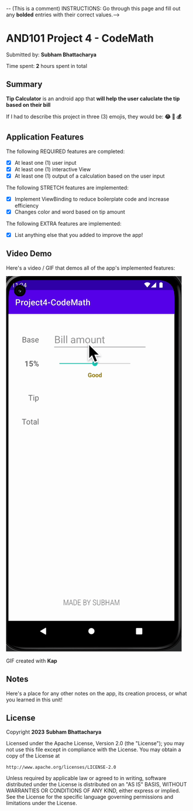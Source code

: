 -- (This is a comment) INSTRUCTIONS: Go through this page and fill out any **bolded** entries with their correct values.-->

# AND101 Project 4 - CodeMath

Submitted by: **Subham Bhattacharya**

Time spent: **2** hours spent in total

## Summary

**Tip Calculator** is an android app that **will help the user caluclate the tip based on their bill**

If I had to describe this project in three (3) emojis, they would be: **:joy: :baby_chick: :moneybag:**

## Application Features

<!-- (This is a comment) Please be sure to change the [ ] to [x] for any features you completed.  If a feature is not checked [x], you might miss the points for that item! -->

The following REQUIRED features are completed:

- [x] At least one (1) user input
- [x] At least one (1) interactive View
- [x] At least one (1) output of a calculation based on the user input

The following STRETCH features are implemented:

- [x] Implement ViewBinding to reduce boilerplate code and increase efficiency
- [x] Changes color and word based on tip amount

The following EXTRA features are implemented:

- [x] List anything else that you added to improve the app!

## Video Demo

Here's a video / GIF that demos all of the app's implemented features:

<img src='./TipCalculator.gif' title='Video Demo' width='' alt='Video Demo' />

GIF created with **Kap**

<!-- Recommended tools:
- [Kap](https://getkap.co/) for macOS
- [ScreenToGif](https://www.screentogif.com/) for Windows
- [peek](https://github.com/phw/peek) for Linux. -->

## Notes

Here's a place for any other notes on the app, its creation process, or what you learned in this unit!

## License

Copyright **2023** **Subham Bhattacharya**

Licensed under the Apache License, Version 2.0 (the "License");
you may not use this file except in compliance with the License.
You may obtain a copy of the License at

    http://www.apache.org/licenses/LICENSE-2.0

Unless required by applicable law or agreed to in writing, software
distributed under the License is distributed on an "AS IS" BASIS,
WITHOUT WARRANTIES OR CONDITIONS OF ANY KIND, either express or implied.
See the License for the specific language governing permissions and
limitations under the License.
